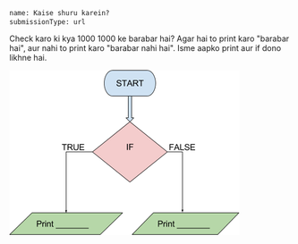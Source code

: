 ```ngMeta
name: Kaise shuru karein?
submissionType: url
```

Check karo ki kya 1000 1000 ke barabar hai? Agar hai to print karo "barabar hai", aur nahi to print karo "barabar nahi hai". Isme aapko print aur if dono likhne hai.

![flowchart image](assets/question_images/question3-image1.png)

